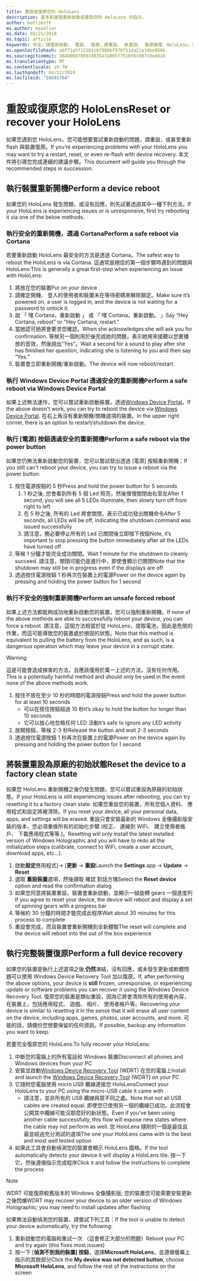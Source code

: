 ```yaml
---
title: 重設或復原您的 HoloLens
description: 基本和進階重新啟動或重設您的 HoloLens 的指示。
author: mattzmsft
ms.author: mazeller
ms.date: 03/21/2018
ms.topic: article
keywords: 作法，請重新啟動、 重設、 復原，硬重設、 軟重設、 電源循環，HoloLens，關閉
ms.openlocfilehash: abf71a5f122b1c6f800bf970f51da11a34be956b
ms.sourcegitcommit: 384b0087899cd835a3a965f75c6f6c607c9edd1b
ms.translationtype: MT
ms.contentlocale: zh-TW
ms.lasthandoff: 04/12/2019
ms.locfileid: "59591764"
---
```

# <a name="reset-or-recover-your-hololens"></a><span data-ttu-id="0d4dc-104">重設或復原您的 HoloLens</span><span class="sxs-lookup"><span data-stu-id="0d4dc-104">Reset or recover your HoloLens</span></span>

<span data-ttu-id="0d4dc-105">如果您遇到您 HoloLens，您可能想要嘗試重新啟動的問題，請重設，或甚至重新 flash 與裝置復原。</span><span class="sxs-lookup"><span data-stu-id="0d4dc-105">If you’re experiencing problems with your HoloLens you may want to try a restart, reset, or even re-flash with device recovery.</span></span> <span data-ttu-id="0d4dc-106">本文件將引導您完成連續的建議步驟。</span><span class="sxs-lookup"><span data-stu-id="0d4dc-106">This document will guide you through the recommended steps in succession.</span></span>

## <a name="perform-a-device-reboot"></a><span data-ttu-id="0d4dc-107">執行裝置重新開機</span><span class="sxs-lookup"><span data-stu-id="0d4dc-107">Perform a device reboot</span></span>

<span data-ttu-id="0d4dc-108">如果您的 HoloLens 發生問題，或沒有回應，則先試著透過其中一種下列方法。</span><span class="sxs-lookup"><span data-stu-id="0d4dc-108">If your HoloLens is experiencing issues or is unresponsive, first try rebooting it via one of the below methods.</span></span>

### <a name="perform-a-safe-reboot-via-cortana"></a><span data-ttu-id="0d4dc-109">執行安全的重新開機，透過 Cortana</span><span class="sxs-lookup"><span data-stu-id="0d4dc-109">Perform a safe reboot via Cortana</span></span>

<span data-ttu-id="0d4dc-110">若要重新啟動 HoloLens 最安全的方法是透過 Cortana。</span><span class="sxs-lookup"><span data-stu-id="0d4dc-110">The safest way to reboot the HoloLens is via Cortana.</span></span> <span data-ttu-id="0d4dc-111">這通常是絕佳的第一個步驟時遇到的問題與 HoloLens:</span><span class="sxs-lookup"><span data-stu-id="0d4dc-111">This is generally a great first-step when experiencing an issue with HoloLens:</span></span>
1. <span data-ttu-id="0d4dc-112">將放在您的裝置</span><span class="sxs-lookup"><span data-stu-id="0d4dc-112">Put on your device</span></span>
2. <span data-ttu-id="0d4dc-113">請確定開機、 登入的使用者和裝置未在等待密碼來解除鎖定。</span><span class="sxs-lookup"><span data-stu-id="0d4dc-113">Make sure it’s powered on, a user is logged in, and the device is not waiting for a password to unlock it.</span></span>
3. <span data-ttu-id="0d4dc-114">說 「 嘿 Cortana，重新啟動 」 或 「 嘿 Cortana，重新啟動。 」</span><span class="sxs-lookup"><span data-stu-id="0d4dc-114">Say “Hey Cortana, reboot” or "Hey Cortana, restart."</span></span>
4. <span data-ttu-id="0d4dc-115">當她認可她將會要求您確認。</span><span class="sxs-lookup"><span data-stu-id="0d4dc-115">When she acknowledges she will ask you for confirmation.</span></span> <span data-ttu-id="0d4dc-116">等候另一個則用於後完成她的問題，表示她用來接聽以您要播放的音效，然後說出"Yes"。</span><span class="sxs-lookup"><span data-stu-id="0d4dc-116">Wait a second for a sound to play after she has finished her question, indicating she is listening to you and then say “Yes.”</span></span>
5. <span data-ttu-id="0d4dc-117">裝置會立即重新開機/重新啟動。</span><span class="sxs-lookup"><span data-stu-id="0d4dc-117">The device will now reboot/restart.</span></span>

### <a name="perform-a-safe-reboot-via-windows-device-portal"></a><span data-ttu-id="0d4dc-118">執行 Windows Device Portal 透過安全的重新開機</span><span class="sxs-lookup"><span data-stu-id="0d4dc-118">Perform a safe reboot via Windows Device Portal</span></span>

<span data-ttu-id="0d4dc-119">如果上述無法運作，您可以嘗試重新啟動裝置，透過[Windows Device Portal](using-the-windows-device-portal.md)。</span><span class="sxs-lookup"><span data-stu-id="0d4dc-119">If the above doesn't work, you can try to reboot the device via [Windows Device Portal](using-the-windows-device-portal.md).</span></span> <span data-ttu-id="0d4dc-120">在右上角沒有重新開機/關機選項的裝置。</span><span class="sxs-lookup"><span data-stu-id="0d4dc-120">In the upper right corner, there is an option to restart/shutdown the device.</span></span>

### <a name="perform-a-safe-reboot-via-the-power-button"></a><span data-ttu-id="0d4dc-121">執行 [電源] 按鈕透過安全的重新開機</span><span class="sxs-lookup"><span data-stu-id="0d4dc-121">Perform a safe reboot via the power button</span></span>

<span data-ttu-id="0d4dc-122">如果您仍無法重新啟動您的裝置，您可以嘗試發出透過 [電源] 按鈕重新開機：</span><span class="sxs-lookup"><span data-stu-id="0d4dc-122">If you still can't reboot your device, you can try to issue a reboot via the power button:</span></span>
1. <span data-ttu-id="0d4dc-123">按住電源按鈕的 5 秒</span><span class="sxs-lookup"><span data-stu-id="0d4dc-123">Press and hold the power button for 5 seconds</span></span>
   1. <span data-ttu-id="0d4dc-124">1 秒之後, 您會看到所有 5 個 Led 照亮，然後慢慢關閉由右至左</span><span class="sxs-lookup"><span data-stu-id="0d4dc-124">After 1 second, you will see all 5 LEDs illuminate, then slowly turn off from right to left</span></span>
   2. <span data-ttu-id="0d4dc-125">在 5 秒之後, 所有的 Led 將會關閉，表示已成功發出關機命令</span><span class="sxs-lookup"><span data-stu-id="0d4dc-125">After 5 seconds, all LEDs will be off, indicating the shutdown command was issued successfully</span></span>
   3. <span data-ttu-id="0d4dc-126">請注意，務必要停止所有的 Led 已關閉後立即按下按鈕</span><span class="sxs-lookup"><span data-stu-id="0d4dc-126">Note, it’s important to stop pressing the button immediately after all the LEDs have turned off</span></span>
2. <span data-ttu-id="0d4dc-127">等候 1 分鐘才能完全成功關閉。</span><span class="sxs-lookup"><span data-stu-id="0d4dc-127">Wait 1 minute for the shutdown to cleanly succeed.</span></span> <span data-ttu-id="0d4dc-128">請注意，關閉可能仍是進行中，即使會顯示已關閉</span><span class="sxs-lookup"><span data-stu-id="0d4dc-128">Note that the shutdown may still be in progress even if the displays are off</span></span>
3. <span data-ttu-id="0d4dc-129">透過按住電源按鈕 1 秒再次在裝置上的電源</span><span class="sxs-lookup"><span data-stu-id="0d4dc-129">Power on the device again by pressing and holding the power button for 1 second</span></span>

### <a name="perform-an-unsafe-forced-reboot"></a><span data-ttu-id="0d4dc-130">執行不安全的強制重新開機</span><span class="sxs-lookup"><span data-stu-id="0d4dc-130">Perform an unsafe forced reboot</span></span>

<span data-ttu-id="0d4dc-131">如果上述方法都能夠成功地重新啟動您的裝置，您可以強制重新開機。</span><span class="sxs-lookup"><span data-stu-id="0d4dc-131">If none of the above methods are able to successfully reboot your device, you can force a reboot.</span></span> <span data-ttu-id="0d4dc-132">請注意，這個方法相當於從 HoloLens，提取電池，因此是危險的作業，而這可能導致您的裝置處於損毀的狀態。</span><span class="sxs-lookup"><span data-stu-id="0d4dc-132">Note that this method is equivalent to pulling the battery from the HoloLens, and as such, is a dangerous operation which may leave your device in a corrupt state.</span></span> 

>[!WARNING]
><span data-ttu-id="0d4dc-133">這是可能會造成損害的方法，且應該僅用於萬一上述的方法，沒有任何作用。</span><span class="sxs-lookup"><span data-stu-id="0d4dc-133">This is a potentially harmful method and should only be used in the event none of the above methods work.</span></span>

1. <span data-ttu-id="0d4dc-134">按住不放在至少 10 秒的時間的電源按鈕</span><span class="sxs-lookup"><span data-stu-id="0d4dc-134">Press and hold the power button for at least 10 seconds</span></span>
   * <span data-ttu-id="0d4dc-135">可以在按住按鈕超過 10 秒</span><span class="sxs-lookup"><span data-stu-id="0d4dc-135">It’s okay to hold the button for longer than 10 seconds</span></span>
   * <span data-ttu-id="0d4dc-136">它可以放心地忽略任何 LED 活動</span><span class="sxs-lookup"><span data-stu-id="0d4dc-136">It’s safe to ignore any LED activity</span></span>
2. <span data-ttu-id="0d4dc-137">放開按鈕，等候 2-3 秒</span><span class="sxs-lookup"><span data-stu-id="0d4dc-137">Release the button and wait 2-3 seconds</span></span>
3. <span data-ttu-id="0d4dc-138">透過按住電源按鈕 1 秒再次在裝置上的電源</span><span class="sxs-lookup"><span data-stu-id="0d4dc-138">Power on the device again by pressing and holding the power button for 1 second</span></span>

## <a name="reset-the-device-to-a-factory-clean-state"></a><span data-ttu-id="0d4dc-139">將裝置重設為原廠的初始狀態</span><span class="sxs-lookup"><span data-stu-id="0d4dc-139">Reset the device to a factory clean state</span></span>

<span data-ttu-id="0d4dc-140">如果您 HoloLens 重新開機之後仍發生問題，您可以嘗試重設為原廠的初始狀態。</span><span class="sxs-lookup"><span data-stu-id="0d4dc-140">If your HoloLens is still experiencing issues after rebooting, you can try resetting it to a factory clean state.</span></span> <span data-ttu-id="0d4dc-141">如果您重設您的裝置，所有您個人資料、 應用程式和設定將被清除。</span><span class="sxs-lookup"><span data-stu-id="0d4dc-141">If you reset your device, all your personal data, apps, and settings will be erased.</span></span> <span data-ttu-id="0d4dc-142">重設只會安裝最新的 Windows 全像攝影版安裝的版本，您必須重做所有的初始化步驟 (校正、 連線到 WiFi、 建立使用者帳戶、 下載應用程式等等.)。</span><span class="sxs-lookup"><span data-stu-id="0d4dc-142">Resetting will only install the latest installed version of Windows Holographic and you will have to redo all the initialization steps (calibrate, connect to WiFi, create a user account, download apps, etc…).</span></span>
1. <span data-ttu-id="0d4dc-143">啟動**設定**應用程式]-> [**更新** -> **重設**</span><span class="sxs-lookup"><span data-stu-id="0d4dc-143">Launch the **Settings** app -> **Update** -> **Reset**</span></span>
2. <span data-ttu-id="0d4dc-144">選取 **重設裝置**選項，然後讀取 確認 對話方塊</span><span class="sxs-lookup"><span data-stu-id="0d4dc-144">Select the **Reset device** option and read the confirmation dialog</span></span>
3. <span data-ttu-id="0d4dc-145">如果您同意將裝置重設，裝置會重新啟動，並顯示一組旋轉 gears 一個進度列</span><span class="sxs-lookup"><span data-stu-id="0d4dc-145">If you agree to reset your device, the device will reboot and display a set of spinning gears with a progress bar</span></span>
4. <span data-ttu-id="0d4dc-146">等候約 30 分鐘的時間才能完成此程序</span><span class="sxs-lookup"><span data-stu-id="0d4dc-146">Wait about 30 minutes for this process to complete</span></span>
5. <span data-ttu-id="0d4dc-147">重設會完成，而且裝置會重新開機到全新體驗</span><span class="sxs-lookup"><span data-stu-id="0d4dc-147">The reset will complete and the device will reboot into the out of the box experience</span></span>

## <a name="perform-a-full-device-recovery"></a><span data-ttu-id="0d4dc-148">執行完整裝置復原</span><span class="sxs-lookup"><span data-stu-id="0d4dc-148">Perform a full device recovery</span></span>

<span data-ttu-id="0d4dc-149">如果您的裝置是執行上述選項之後,**仍然**凍結，沒有回應，或未發生更新或軟體問題可以使用 Windows Device Recovery Tool 加以復原。</span><span class="sxs-lookup"><span data-stu-id="0d4dc-149">If, after performing the above options, your device is **still** frozen, unresponsive, or experiencing update or software problems you can recover it using the Windows Device Recovery Tool.</span></span> <span data-ttu-id="0d4dc-150">復原您的裝置是類似重設，因為它將會清除所有的使用者內容，在裝置上，包括應用程式、 遊戲、 相片、 使用者帳戶等。</span><span class="sxs-lookup"><span data-stu-id="0d4dc-150">Recovering your device is similar to resetting it in the sense that it will erase all user content on the device, including apps, games, photos, user accounts, and more.</span></span> <span data-ttu-id="0d4dc-151">可能的話，請備份您想要保留的任何資訊。</span><span class="sxs-lookup"><span data-stu-id="0d4dc-151">If possible, backup any information you want to keep.</span></span>

<span data-ttu-id="0d4dc-152">若要完全復原您的 HoloLens:</span><span class="sxs-lookup"><span data-stu-id="0d4dc-152">To fully recover your HoloLens:</span></span>
1. <span data-ttu-id="0d4dc-153">中斷您的電腦上的所有電話和 Windows 裝置</span><span class="sxs-lookup"><span data-stu-id="0d4dc-153">Disconnect all phones and Windows devices from your PC</span></span>
2. <span data-ttu-id="0d4dc-154">安裝並啟動[Windows Device Recovery Tool](https://support.microsoft.com/help/12379/windows-10-mobile-device-recovery-tool-faq) (WDRT) 在您的電腦上</span><span class="sxs-lookup"><span data-stu-id="0d4dc-154">Install and launch the [Windows Device Recovery Tool](https://support.microsoft.com/help/12379/windows-10-mobile-device-recovery-tool-faq) (WDRT) on your PC</span></span>
3. <span data-ttu-id="0d4dc-155">它隨附您電腦使用 micro USB 纜線連接您 HoloLens</span><span class="sxs-lookup"><span data-stu-id="0d4dc-155">Connect your HoloLens to your PC using the micro-USB cable it came with</span></span>
   * <span data-ttu-id="0d4dc-156">請注意，並非所有的 USB 纜線與眾不同之處。</span><span class="sxs-lookup"><span data-stu-id="0d4dc-156">Note that not all USB cables are created equal.</span></span> <span data-ttu-id="0d4dc-157">即使您已使用另一個的纜線已成功，此流程會公開其中纜線可能沒那麼好的新狀態。</span><span class="sxs-lookup"><span data-stu-id="0d4dc-157">Even if you’ve been using another cable successfully, this flow will expose new states where the cable may not perform as well.</span></span> <span data-ttu-id="0d4dc-158">您 HoloLens 隨附的一個是最佳且最並經過充分測試的選項</span><span class="sxs-lookup"><span data-stu-id="0d4dc-158">The one your HoloLens came with is the best and most well tested option</span></span>
4. <span data-ttu-id="0d4dc-159">如果此工具會自動偵測您的裝置會顯示 HoloLens 圖格。</span><span class="sxs-lookup"><span data-stu-id="0d4dc-159">If the tool automatically detects your device it will display a HoloLens tile.</span></span> <span data-ttu-id="0d4dc-160">按一下它，然後遵循指示完成程序</span><span class="sxs-lookup"><span data-stu-id="0d4dc-160">Click it and follow the instructions to complete the process</span></span>

>[!NOTE]
><span data-ttu-id="0d4dc-161">WDRT 可能復原較舊版本的 Windows 全像攝影版; 您的裝置您可能需要安裝更新之後閃爍</span><span class="sxs-lookup"><span data-stu-id="0d4dc-161">WDRT may recover your device to an older version of Windows Holographic; you may need to install updates after flashing</span></span>

<span data-ttu-id="0d4dc-162">如果無法自動偵測您的裝置，請嘗試下列工具：</span><span class="sxs-lookup"><span data-stu-id="0d4dc-162">If the tool is unable to detect your device automatically, try the following:</span></span>
1. <span data-ttu-id="0d4dc-163">重新啟動您的電腦和重試一次 （這會修正大部分的問題）</span><span class="sxs-lookup"><span data-stu-id="0d4dc-163">Reboot your PC and try again (this fixes most issues)</span></span>
2. <span data-ttu-id="0d4dc-164">按一下 [**偵測不到我的裝置] 按鈕**，選擇**Microsoft HoloLens**，並遵循螢幕上指示的其餘部分</span><span class="sxs-lookup"><span data-stu-id="0d4dc-164">Click the **My device was not detected button**, choose **Microsoft HoloLens**, and follow the rest of the instructions on the screen</span></span>
